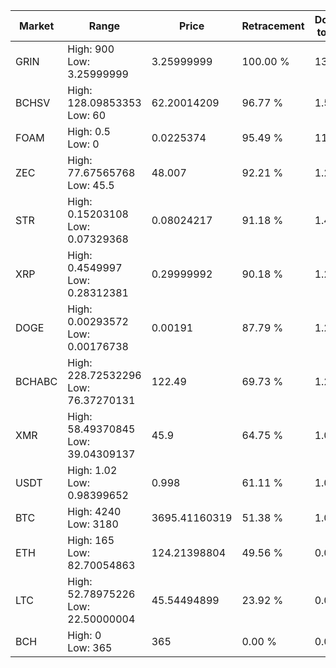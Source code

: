 | Market | Range | Price| Retracement | Doubles to 50% |
| --- | --- | --- | --- | --- |
| GRIN | High: 900<br />Low: 3.25999999 | 3.25999999 | 100.00 % | 138.54 |
| BCHSV | High: 128.09853353<br />Low: 60 | 62.20014209 | 96.77 % | 1.51 |
| FOAM | High: 0.5<br />Low: 0 | 0.0225374 | 95.49 % | 11.09 |
| ZEC | High: 77.67565768<br />Low: 45.5 | 48.007 | 92.21 % | 1.28 |
| STR | High: 0.15203108<br />Low: 0.07329368 | 0.08024217 | 91.18 % | 1.40 |
| XRP | High: 0.4549997<br />Low: 0.28312381 | 0.29999992 | 90.18 % | 1.23 |
| DOGE | High: 0.00293572<br />Low: 0.00176738 | 0.00191 | 87.79 % | 1.23 |
| BCHABC | High: 228.72532296<br />Low: 76.37270131 | 122.49 | 69.73 % | 1.25 |
| XMR | High: 58.49370845<br />Low: 39.04309137 | 45.9 | 64.75 % | 1.06 |
| USDT | High: 1.02<br />Low: 0.98399652 | 0.998 | 61.11 % | 1.00 |
| BTC | High: 4240<br />Low: 3180 | 3695.41160319 | 51.38 % | 1.00 |
| ETH | High: 165<br />Low: 82.70054863 | 124.21398804 | 49.56 % | 0.00 |
| LTC | High: 52.78975226<br />Low: 22.50000004 | 45.54494899 | 23.92 % | 0.00 |
| BCH | High: 0<br />Low: 365 | 365 | 0.00 % | 0.00 |
